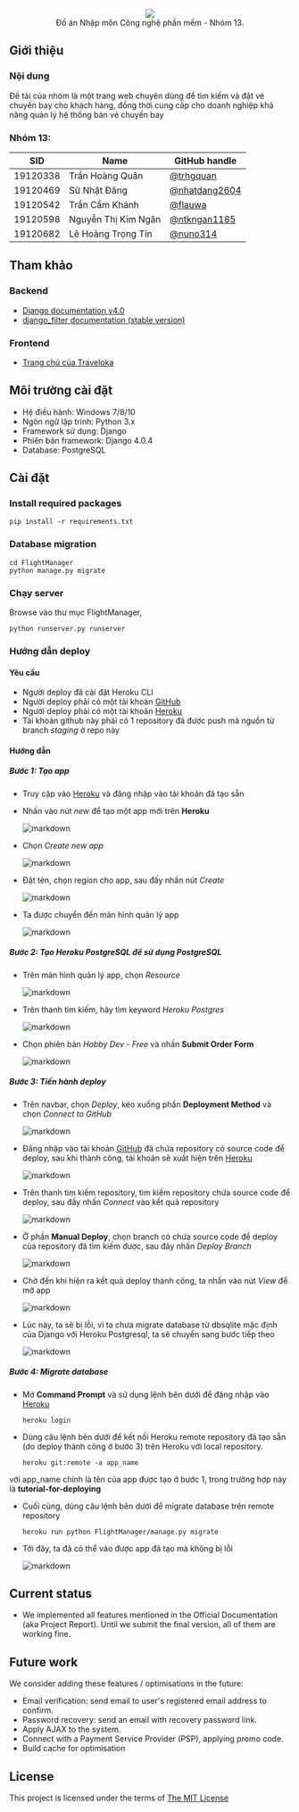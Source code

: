 <p align="center">
<img src="FlightManager/static/images/logo-background.png">
<br/>
Đồ án Nhập môn Công nghệ phần mềm - Nhóm 13.
</p>

## Giới thiệu
### Nội dung
Đề tài của nhóm là một trang web chuyên dùng để tìm kiếm và đặt vé chuyến bay cho khách hàng, đồng thời cung cấp cho doanh nghiệp khả năng quản lý hệ thống bán vé chuyến bay

### Nhóm 13:
|SID|Name|GitHub handle|
|---|----|-------------|
|19120338|Trần Hoàng Quân|[@trhgquan](https://github.com/trhgquan)|
|19120469|Sử Nhật Đăng|[@nhatdang2604](https://github.com/nhatdang2604)|
|19120542|Trần Cẩm Khánh|[@flauwa](https://github.com/flauwa)|
|19120598|Nguyễn Thị Kim Ngân|[@ntkngan1185](https://github.com/ntkngan1185)|
|19120682|Lê Hoàng Trọng Tín|[@nuno314](https://github.com/nuno314)|

## Tham khảo
### Backend
- [Django documentation v4.0](https://docs.djangoproject.com/en/4.0/)
- [django_filter documentation (stable version)](https://django-filter.readthedocs.io/en/stable/)
### Frontend
- [Trang chủ của Traveloka](https://www.traveloka.com)

## Môi trường cài đặt
- Hệ điều hành: Windows 7/8/10
- Ngôn ngữ lập trình: Python 3.x
- Framework sử dụng: Django
- Phiên bản framework: Django 4.0.4
- Database: PostgreSQL

## Cài đặt
### Install required packages
```
pip install -r requirements.txt
```

### Database migration
```
cd FlightManager
python manage.py migrate
```

### Chạy server
Browse vào thư mục FlightManager,
```
python runserver.py runserver
```

### Hướng dẫn deploy
#### Yêu cầu
- Người deploy đã cài đặt Heroku CLI
- Người deploy phải có một tài khoản [GitHub](https://www.github.com)
- Người deploy phải có một tài khoản [Heroku](https://www.heroku.com/)
- Tài khoản github này phải có 1 repository đã được push mã nguồn từ branch _staging_ ở repo này

#### Hướng dẫn
##### Bước 1: Tạo app
- Truy cập vào [Heroku](https://www.heroku.com/) và đăng nhập vào tài khoản đã tạo sẵn
- Nhấn vào nút _new_ để tạo một app mới trên __Heroku__

    ![markdown](docs/step_1.png)

- Chọn _Create new app_

    ![markdown](docs/step_2.png)

- Đặt tên, chọn region cho app, sau đấy nhấn nút _Create_

    ![markdown](docs/step_3.png)

- Ta được chuyển đến màn hình quản lý app

    ![markdown](docs/step_4.png)

##### Bước 2: Tạo Heroku PostgreSQL để sử dụng PostgreSQL
- Trên màn hình quản lý app, chọn _Resource_

    ![markdown](docs/step_5.png)

- Trên thanh tìm kiếm, hãy tìm keyword _Heroku Postgres_

    ![markdown](docs/step_6.png)

- Chọn phiên bản _Hobby Dev - Free_ và nhấn __Submit Order Form__

    ![markdown](docs/step_7.png)

##### Bước 3: Tiến hành deploy

- Trên navbar, chọn _Deploy_, kéo xuống phần __Deployment Method__ và chọn _Connect to GitHub_

    ![markdown](docs/step_8.png)

- Đăng nhập vào tài khoản [GitHub](https://www.github.com) đã chứa repository có source code để deploy, sau khi thành công, tài khoản sẽ xuất hiện trên [Heroku](https://www.heroku.com/)

    ![markdown](docs/step_9.png)

- Trên thanh tìm kiếm repository, tìm kiếm repository chứa source code để deploy, sau đấy nhấn _Connect_ vào kết quả repository

    ![markdown](docs/step_10.png)

- Ở phần __Manual Deploy__, chọn branch có chứa source code để deploy của repository đã tìm kiếm được, sau đây nhấn _Deploy Branch_

    ![markdown](docs/step_11.png)

- Chờ đến khi hiện ra kết quả deploy thành công, ta nhấn vào nút _View_ để mở app

    ![markdown](docs/step_12.png)

- Lúc này, ta sẽ bị lỗi, vì ta chưa migrate database từ dbsqlite mặc định của Django với Heroku Postgresql, ta sẽ chuyển sang bước tiếp theo

    ![markdown](docs/step_13.png)

##### Bước 4: Migrate database

- Mở __Command Prompt__ và sử dụng lệnh bên dưới để đăng nhập vào [Heroku](https://www.heroku.com/)
    ```
    heroku login
    ```

- Dùng câu lệnh bên dưới để kết nối Heroku remote repository đã tạo sẵn (do deploy thành công ở bước 3) trên Heroku với local repository.
    ```
    heroku git:remote -a app_name
    ```
với app_name chính là tên của app được tạo ở bước 1, trong trường hợp này là __tutorial-for-deploying__

- Cuối cùng, dùng câu lệnh bên dưới để migrate database trên remote repository
    ```
    heroku run python FlightManager/manage.py migrate
    ```

- Tới đây, ta đã có thể vào được app đã tạo mà không bị lỗi

    ![markdown](docs/step_14.png)

## Current status
- We implemented all features mentioned in the Official Documentation (aka Project Report). Until we submit the final version, all of them are working fine.

## Future work
We consider adding these features / optimisations in the future:
- Email verification: send email to user's registered email address to confirm.
- Password recovery: send an email with recovery password link.
- Apply AJAX to the system.
- Connect with a Payment Service Provider (PSP), applying promo code.
- Build cache for optimisation

## License
This project is licensed under the terms of [The MIT License](LICENSE)